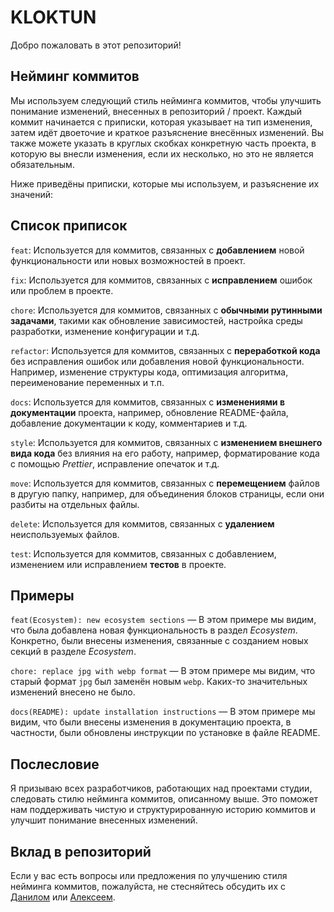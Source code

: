 # KLOKTUN
Добро пожаловать в этот репозиторий!

## Нейминг коммитов

Мы используем следующий стиль нейминга коммитов, чтобы улучшить понимание изменений, внесенных в репозиторий / проект. Каждый коммит начинается с приписки, которая указывает на тип изменения, затем идёт двоеточие и краткое разъяснение внесённых изменений. Вы также можете указать в круглых скобках конкретную часть проекта, в которую вы внесли изменения, если их несколько, но это не является обязательным.

Ниже приведёны приписки, которые мы используем, и разъяснение их значений:

## Список приписок

`feat`: Используется для коммитов, связанных с __добавлением__ новой функциональности или новых возможностей в проект.

`fix`: Используется для коммитов, связанных с __исправлением__ ошибок или проблем в проекте.

`chore`: Используется для коммитов, связанных с __обычными рутинными задачами__, такими как обновление зависимостей, настройка среды разработки, изменение конфигурации и т.д.

`refactor`: Используется для коммитов, связанных с __переработкой кода__ без исправления ошибок или добавления новой функциональности. Например, изменение структуры кода, оптимизация алгоритма, переименование переменных и т.п.

`docs`: Используется для коммитов, связанных с __изменениями в документации__ проекта, например, обновление README-файла, добавление документации к коду, комментариев и т.д.

`style`: Используется для коммитов, связанных с __изменением внешнего вида кода__ без влияния на его работу, например, форматирование кода с помощью *Prettier*, исправление опечаток и т.д.

`move`: Используется для коммитов, связанных с __перемещением__ файлов в другую папку, например, для объединения блоков страницы, если они разбиты на отдельных файлы.

`delete`: Используется для коммитов, связанных с __удалением__ неиспользуемых файлов. 

`test`: Используется для коммитов, связанных с добавлением, изменением или исправлением __тестов__ в проекте.

## Примеры
`feat(Ecosystem): new ecosystem sections` ― В этом примере мы видим, что была добавлена новая функциональность в раздел *Ecosystem*. Конкретно, были внесены изменения, связанные с созданием новых секций в разделе *Ecosystem*.

`chore: replace jpg with webp format` ― В этом примере мы видим, что старый формат `jpg` был заменён новым `webp`. Каких-то значительных изменений внесено не было.

`docs(README): update installation instructions` ― В этом примере мы видим, что были внесены изменения в документацию проекта, в частности, были обновлены инструкции по установке в файле README.

## Послесловие
Я призываю всех разработчиков, работающих над проектами студии, следовать стилю нейминга коммитов, описанному выше. Это поможет нам поддерживать чистую и структурированную историю коммитов и улучшит понимание внесенных изменений.

## Вклад в репозиторий
Если у вас есть вопросы или предложения по улучшению стиля нейминга коммитов, пожалуйста, не стесняйтесь обсудить их с [Данилом](https://github.com/itzme1on) или [Алексеем](https://github.com/kloktunov).
